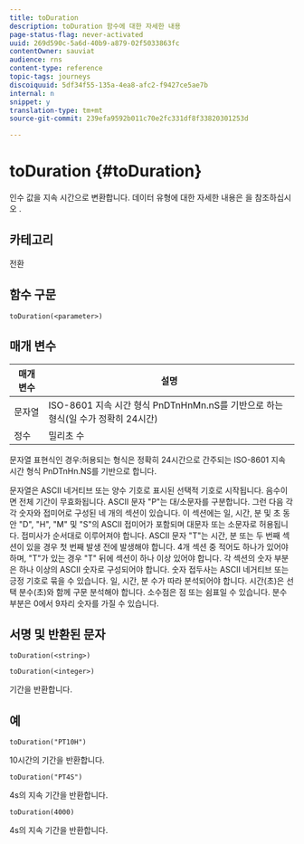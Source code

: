 ```yaml
---
title: toDuration
description: toDuration 함수에 대한 자세한 내용
page-status-flag: never-activated
uuid: 269d590c-5a6d-40b9-a879-02f5033863fc
contentOwner: sauviat
audience: rns
content-type: reference
topic-tags: journeys
discoiquuid: 5df34f55-135a-4ea8-afc2-f9427ce5ae7b
internal: n
snippet: y
translation-type: tm+mt
source-git-commit: 239efa9592b011c70e2fc331df8f33820301253d

---
```



# toDuration {#toDuration}

인수 값을 지속 시간으로 변환합니다. 데이터 유형에 대한 자세한 내용은 을 참조하십시오 [](../expression/data-types.md).

## 카테고리

전환

## 함수 구문

`toDuration(<parameter>)`

## 매개 변수

| 매개 변수 | 설명 |
|--- |--- |
| 문자열 | ISO-8601 지속 시간 형식 PnDTnHnMn.nS를 기반으로 하는 형식(일 수가 정확히 24시간) |
| 정수 | 밀리초 수 |

문자열 표현식인 경우:허용되는 형식은 정확히 24시간으로 간주되는 ISO-8601 지속 시간 형식 PnDTnHn.NS를 기반으로 합니다.

문자열은 ASCII 네거티브 또는 양수 기호로 표시된 선택적 기호로 시작됩니다. 음수이면 전체 기간이 무효화됩니다. ASCII 문자 &quot;P&quot;는 대/소문자를 구분합니다. 그런 다음 각각 숫자와 접미어로 구성된 네 개의 섹션이 있습니다. 이 섹션에는 일, 시간, 분 및 초 동안 &quot;D&quot;, &quot;H&quot;, &quot;M&quot; 및 &quot;S&quot;의 ASCII 접미어가 포함되며 대문자 또는 소문자로 허용됩니다. 접미사가 순서대로 이루어져야 합니다. ASCII 문자 &quot;T&quot;는 시간, 분 또는 두 번째 섹션이 있을 경우 첫 번째 발생 전에 발생해야 합니다. 4개 섹션 중 적어도 하나가 있어야 하며, &quot;T&quot;가 있는 경우 &quot;T&quot; 뒤에 섹션이 하나 이상 있어야 합니다. 각 섹션의 숫자 부분은 하나 이상의 ASCII 숫자로 구성되어야 합니다. 숫자 접두사는 ASCII 네거티브 또는 긍정 기호로 묶을 수 있습니다. 일, 시간, 분 수가 따라 분석되어야 합니다. 시간(초)은 선택 분수(초)와 함께 구문 분석해야 합니다. 소수점은 점 또는 쉼표일 수 있습니다. 분수 부분은 0에서 9자리 숫자를 가질 수 있습니다.

## 서명 및 반환된 문자

`toDuration(<string>)`

`toDuration(<integer>)`

기간을 반환합니다.

## 예

`toDuration("PT10H")`

10시간의 기간을 반환합니다.

`toDuration("PT4S")`

4s의 지속 기간을 반환합니다.

`toDuration(4000)`

4s의 지속 기간을 반환합니다.
